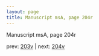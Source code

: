 ```yaml
---
layout: page
title: Manuscript msA, page 204r
---
```


Manuscript msA, page 204r

prev:  [203v](../203v) | next:  [204v](../204v)